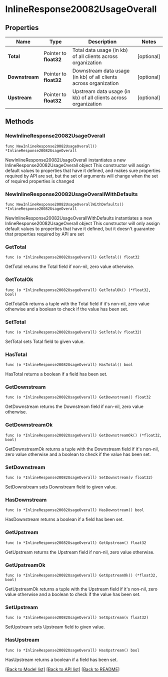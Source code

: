 # InlineResponse20082UsageOverall

## Properties

Name | Type | Description | Notes
------------ | ------------- | ------------- | -------------
**Total** | Pointer to **float32** | Total data usage (in kb) of all clients across organization | [optional] 
**Downstream** | Pointer to **float32** | Downstream data usage (in kb) of all clients across organization | [optional] 
**Upstream** | Pointer to **float32** | Upstream data usage (in kb) of all clients across organization | [optional] 

## Methods

### NewInlineResponse20082UsageOverall

`func NewInlineResponse20082UsageOverall() *InlineResponse20082UsageOverall`

NewInlineResponse20082UsageOverall instantiates a new InlineResponse20082UsageOverall object
This constructor will assign default values to properties that have it defined,
and makes sure properties required by API are set, but the set of arguments
will change when the set of required properties is changed

### NewInlineResponse20082UsageOverallWithDefaults

`func NewInlineResponse20082UsageOverallWithDefaults() *InlineResponse20082UsageOverall`

NewInlineResponse20082UsageOverallWithDefaults instantiates a new InlineResponse20082UsageOverall object
This constructor will only assign default values to properties that have it defined,
but it doesn't guarantee that properties required by API are set

### GetTotal

`func (o *InlineResponse20082UsageOverall) GetTotal() float32`

GetTotal returns the Total field if non-nil, zero value otherwise.

### GetTotalOk

`func (o *InlineResponse20082UsageOverall) GetTotalOk() (*float32, bool)`

GetTotalOk returns a tuple with the Total field if it's non-nil, zero value otherwise
and a boolean to check if the value has been set.

### SetTotal

`func (o *InlineResponse20082UsageOverall) SetTotal(v float32)`

SetTotal sets Total field to given value.

### HasTotal

`func (o *InlineResponse20082UsageOverall) HasTotal() bool`

HasTotal returns a boolean if a field has been set.

### GetDownstream

`func (o *InlineResponse20082UsageOverall) GetDownstream() float32`

GetDownstream returns the Downstream field if non-nil, zero value otherwise.

### GetDownstreamOk

`func (o *InlineResponse20082UsageOverall) GetDownstreamOk() (*float32, bool)`

GetDownstreamOk returns a tuple with the Downstream field if it's non-nil, zero value otherwise
and a boolean to check if the value has been set.

### SetDownstream

`func (o *InlineResponse20082UsageOverall) SetDownstream(v float32)`

SetDownstream sets Downstream field to given value.

### HasDownstream

`func (o *InlineResponse20082UsageOverall) HasDownstream() bool`

HasDownstream returns a boolean if a field has been set.

### GetUpstream

`func (o *InlineResponse20082UsageOverall) GetUpstream() float32`

GetUpstream returns the Upstream field if non-nil, zero value otherwise.

### GetUpstreamOk

`func (o *InlineResponse20082UsageOverall) GetUpstreamOk() (*float32, bool)`

GetUpstreamOk returns a tuple with the Upstream field if it's non-nil, zero value otherwise
and a boolean to check if the value has been set.

### SetUpstream

`func (o *InlineResponse20082UsageOverall) SetUpstream(v float32)`

SetUpstream sets Upstream field to given value.

### HasUpstream

`func (o *InlineResponse20082UsageOverall) HasUpstream() bool`

HasUpstream returns a boolean if a field has been set.


[[Back to Model list]](../README.md#documentation-for-models) [[Back to API list]](../README.md#documentation-for-api-endpoints) [[Back to README]](../README.md)


